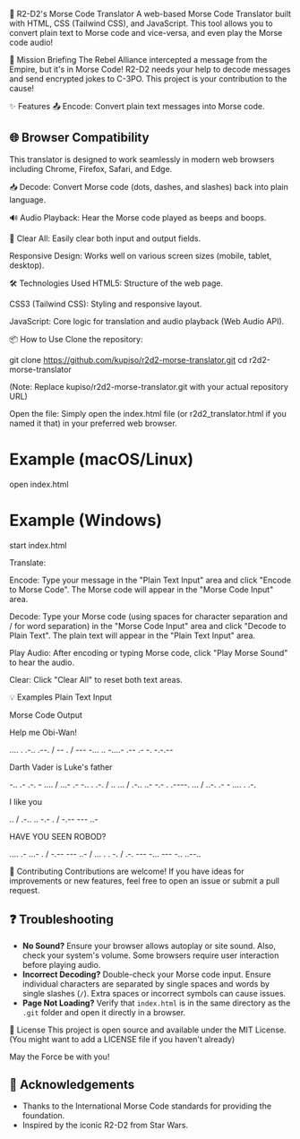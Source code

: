 🤖 R2-D2's Morse Code Translator
A web-based Morse Code Translator built with HTML, CSS (Tailwind CSS), and JavaScript. This tool allows you to convert plain text to Morse code and vice-versa, and even play the Morse code audio!

🚀 Mission Briefing
The Rebel Alliance intercepted a message from the Empire, but it's in Morse Code! R2-D2 needs your help to decode messages and send encrypted jokes to C-3PO. This project is your contribution to the cause!

✨ Features
📤 Encode: Convert plain text messages into Morse code.

## 🌐 Browser Compatibility

This translator is designed to work seamlessly in modern web browsers including Chrome, Firefox, Safari, and Edge.

📥 Decode: Convert Morse code (dots, dashes, and slashes) back into plain language.

🔊 Audio Playback: Hear the Morse code played as beeps and boops.

🧹 Clear All: Easily clear both input and output fields.

Responsive Design: Works well on various screen sizes (mobile, tablet, desktop).

🛠️ Technologies Used
HTML5: Structure of the web page.

CSS3 (Tailwind CSS): Styling and responsive layout.

JavaScript: Core logic for translation and audio playback (Web Audio API).

📦 How to Use
Clone the repository:

git clone https://github.com/kupiso/r2d2-morse-translator.git
cd r2d2-morse-translator

(Note: Replace kupiso/r2d2-morse-translator.git with your actual repository URL)

Open the file:
Simply open the index.html file (or r2d2_translator.html if you named it that) in your preferred web browser.

# Example (macOS/Linux)

open index.html

# Example (Windows)

start index.html

Translate:

Encode: Type your message in the "Plain Text Input" area and click "Encode to Morse Code". The Morse code will appear in the "Morse Code Input" area.

Decode: Type your Morse code (using spaces for character separation and / for word separation) in the "Morse Code Input" area and click "Decode to Plain Text". The plain text will appear in the "Plain Text Input" area.

Play Audio: After encoding or typing Morse code, click "Play Morse Sound" to hear the audio.

Clear: Click "Clear All" to reset both text areas.

💡 Examples
Plain Text Input

Morse Code Output

Help me Obi-Wan!

.... . .-.. .--. / -- . / --- -... .. -....- .-- .- -. -.-.--

Darth Vader is Luke's father

-.. .- .-. - .... / ...- .- -.. . .-. / .. ... / .-.. ..- -.- . .----. ... / ..-. .- - .... . .-.

I like you

.. / .-.. .. -.- . / -.-- --- ..-

HAVE YOU SEEN ROBOD?

.... .- ...- . / -.-- --- ..- / ... . . -. / .-. --- -... --- -.. ..--..

🤝 Contributing
Contributions are welcome! If you have ideas for improvements or new features, feel free to open an issue or submit a pull request.

## ❓ Troubleshooting

- **No Sound?** Ensure your browser allows autoplay or site sound. Also, check your system's volume. Some browsers require user interaction before playing audio.
- **Incorrect Decoding?** Double-check your Morse code input. Ensure individual characters are separated by single spaces and words by single slashes (`/`). Extra spaces or incorrect symbols can cause issues.
- **Page Not Loading?** Verify that `index.html` is in the same directory as the `.git` folder and open it directly in a browser.

📄 License
This project is open source and available under the MIT License. (You might want to add a LICENSE file if you haven't already)

May the Force be with you!

## 🙏 Acknowledgements

- Thanks to the International Morse Code standards for providing the foundation.
- Inspired by the iconic R2-D2 from Star Wars.
